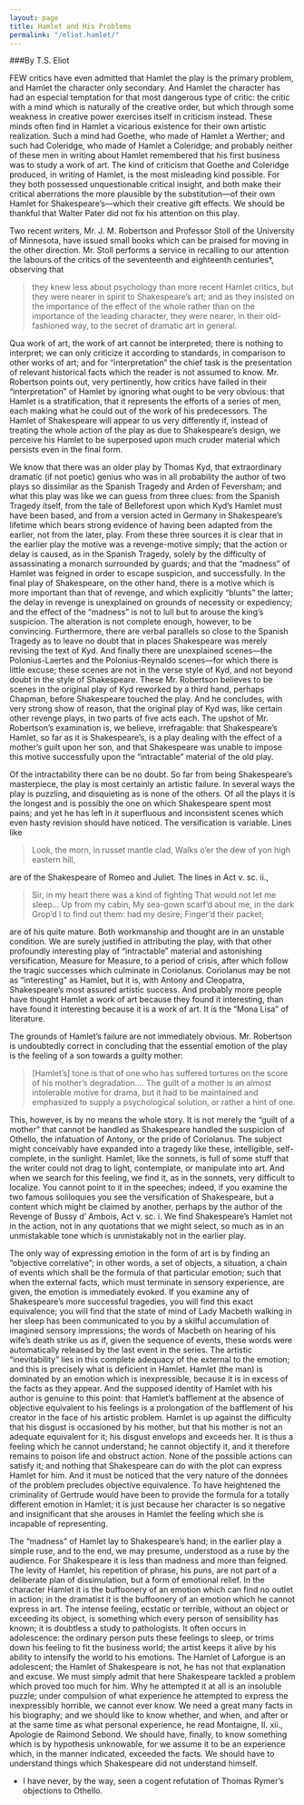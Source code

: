 ```yaml
---
layout: page
title: Hamlet and His Problems
permalink: "/eliot.hamlet/"
---
```

###By T.S. Eliot

FEW critics have even admitted that Hamlet the play is the primary problem, and Hamlet the character only secondary. And Hamlet the character has had an especial temptation for that most dangerous type of critic: the critic with a mind which is naturally of the creative order, but which through some weakness in creative power exercises itself in criticism instead. These minds often find in Hamlet a vicarious existence for their own artistic realization. Such a mind had Goethe, who made of Hamlet a Werther; and such had Coleridge, who made of Hamlet a Coleridge; and probably neither of these men in writing about Hamlet remembered that his first business was to study a work of art. The kind of criticism that Goethe and Coleridge produced, in writing of Hamlet, is the most misleading kind possible. For they both possessed unquestionable critical insight, and both make their critical aberrations the more plausible by the substitution—of their own Hamlet for Shakespeare’s—which their creative gift effects. We should be thankful that Walter Pater did not fix his attention on this play.

Two recent writers, Mr. J. M. Robertson and Professor Stoll of the University of Minnesota, have issued small books which can be praised for moving in the other direction. Mr. Stoll performs a service in recalling to our attention the labours of the critics of the seventeenth and eighteenth centuries*, observing that

<blockquote>
they knew less about psychology than more recent Hamlet critics, but they were nearer in spirit to Shakespeare’s art; and as they insisted on the importance of the effect of the whole rather than on the importance of the leading character, they were nearer, in their old-fashioned way, to the secret of dramatic art in general.
</blockquote>

Qua work of art, the work of art cannot be interpreted; there is nothing to interpret; we can only criticize it according to standards, in comparison to other works of art; and for “interpretation” the chief task is the presentation of relevant historical facts which the reader is not assumed to know. Mr. Robertson points out, very pertinently, how critics have failed in their “interpretation” of Hamlet by ignoring what ought to be very obvious: that Hamlet is a stratification, that it represents the efforts of a series of men, each making what he could out of the work of his predecessors. The Hamlet of Shakespeare will appear to us very differently if, instead of treating the whole action of the play as due to Shakespeare’s design, we perceive his Hamlet to be superposed upon much cruder material which persists even in the final form.

We know that there was an older play by Thomas Kyd, that extraordinary dramatic (if not poetic) genius who was in all probability the author of two plays so dissimilar as the Spanish Tragedy and Arden of Feversham; and what this play was like we can guess from three clues: from the Spanish Tragedy itself, from the tale of Belleforest upon which Kyd’s Hamlet must have been based, and from a version acted in Germany in Shakespeare’s lifetime which bears strong evidence of having been adapted from the earlier, not from the later, play. From these three sources it is clear that in the earlier play the motive was a revenge-motive simply; that the action or delay is caused, as in the Spanish Tragedy, solely by the difficulty of assassinating a monarch surrounded by guards; and that the “madness” of Hamlet was feigned in order to escape suspicion, and successfully. In the final play of Shakespeare, on the other hand, there is a motive which is more important than that of revenge, and which explicitly “blunts” the latter; the delay in revenge is unexplained on grounds of necessity or expediency; and the effect of the “madness” is not to lull but to arouse the king’s suspicion. The alteration is not complete enough, however, to be convincing. Furthermore, there are verbal parallels so close to the Spanish Tragedy as to leave no doubt that in places Shakespeare was merely revising the text of Kyd. And finally there are unexplained scenes—the Polonius-Laertes and the Polonius-Reynaldo scenes—for which there is little excuse; these scenes are not in the verse style of Kyd, and not beyond doubt in the style of Shakespeare. These Mr. Robertson believes to be scenes in the original play of Kyd reworked by a third hand, perhaps Chapman, before Shakespeare touched the play. And he concludes, with very strong show of reason, that the original play of Kyd was, like certain other revenge plays, in two parts of five acts each. The upshot of Mr. Robertson’s examination is, we believe, irrefragable: that Shakespeare’s Hamlet, so far as it is Shakespeare’s, is a play dealing with the effect of a mother’s guilt upon her son, and that Shakespeare was unable to impose this motive successfully upon the “intractable” material of the old play.

Of the intractability there can be no doubt. So far from being Shakespeare’s masterpiece, the play is most certainly an artistic failure. In several ways the play is puzzling, and disquieting as is none of the others. Of all the plays it is the longest and is possibly the one on which Shakespeare spent most pains; and yet he has left in it superfluous and inconsistent scenes which even hasty revision should have noticed. The versification is variable. Lines like

<blockquote>
            Look, the morn, in russet mantle clad,
Walks o’er the dew of yon high eastern hill,
</blockquote>

are of the Shakespeare of Romeo and Juliet. The lines in Act v. sc. ii.,

<blockquote>
Sir, in my heart there was a kind of fighting
That would not let me sleep…
Up from my cabin,
My sea-gown scarf’d about me, in the dark
Grop’d I to find out them: had my desire;
Finger’d their packet;
</blockquote>

are of his quite mature. Both workmanship and thought are in an unstable condition. We are surely justified in attributing the play, with that other profoundly interesting play of “intractable” material and astonishing versification, Measure for Measure, to a period of crisis, after which follow the tragic successes which culminate in Coriolanus. Coriolanus may be not as “interesting” as Hamlet, but it is, with Antony and Cleopatra, Shakespeare’s most assured artistic success. And probably more people have thought Hamlet a work of art because they found it interesting, than have found it interesting because it is a work of art. It is the “Mona Lisa” of literature.


The grounds of Hamlet’s failure are not immediately obvious. Mr. Robertson is undoubtedly correct in concluding that the essential emotion of the play is the feeling of a son towards a guilty mother:

<blockquote>
  [Hamlet’s] tone is that of one who has suffered tortures on the score of his mother’s degradation.… The guilt of a mother is an almost intolerable motive for drama, but it had to be maintained and emphasized to supply a psychological solution, or rather a hint of one.
</blockquote>

This, however, is by no means the whole story. It is not merely the “guilt of a mother” that cannot be handled as Shakespeare handled the suspicion of Othello, the infatuation of Antony, or the pride of Coriolanus. The subject might conceivably have expanded into a tragedy like these, intelligible, self-complete, in the sunlight. Hamlet, like the sonnets, is full of some stuff that the writer could not drag to light, contemplate, or manipulate into art. And when we search for this feeling, we find it, as in the sonnets, very difficult to localize. You cannot point to it in the speeches; indeed, if you examine the two famous soliloquies you see the versification of Shakespeare, but a content which might be claimed by another, perhaps by the author of the Revenge of Bussy d’ Ambois, Act v. sc. i. We find Shakespeare’s Hamlet not in the action, not in any quotations that we might select, so much as in an unmistakable tone which is unmistakably not in the earlier play.

The only way of expressing emotion in the form of art is by finding an “objective correlative”; in other words, a set of objects, a situation, a chain of events which shall be the formula of that particular emotion; such that when the external facts, which must terminate in sensory experience, are given, the emotion is immediately evoked. If you examine any of Shakespeare’s more successful tragedies, you will find this exact equivalence; you will find that the state of mind of Lady Macbeth walking in her sleep has been communicated to you by a skilful accumulation of imagined sensory impressions; the words of Macbeth on hearing of his wife’s death strike us as if, given the sequence of events, these words were automatically released by the last event in the series. The artistic “inevitability” lies in this complete adequacy of the external to the emotion; and this is precisely what is deficient in Hamlet. Hamlet (the man) is dominated by an emotion which is inexpressible, because it is in excess of the facts as they appear. And the supposed identity of Hamlet with his author is genuine to this point: that Hamlet’s bafflement at the absence of objective equivalent to his feelings is a prolongation of the bafflement of his creator in the face of his artistic problem. Hamlet is up against the difficulty that his disgust is occasioned by his mother, but that his mother is not an adequate equivalent for it; his disgust envelops and exceeds her. It is thus a feeling which he cannot understand; he cannot objectify it, and it therefore remains to poison life and obstruct action. None of the possible actions can satisfy it; and nothing that Shakespeare can do with the plot can express Hamlet for him. And it must be noticed that the very nature of the données of the problem precludes objective equivalence. To have heightened the criminality of Gertrude would have been to provide the formula for a totally different emotion in Hamlet; it is just because her character is so negative and insignificant that she arouses in Hamlet the feeling which she is incapable of representing.

The “madness” of Hamlet lay to Shakespeare’s hand; in the earlier play a simple ruse, and to the end, we may presume, understood as a ruse by the audience. For Shakespeare it is less than madness and more than feigned. The levity of Hamlet, his repetition of phrase, his puns, are not part of a deliberate plan of dissimulation, but a form of emotional relief. In the character Hamlet it is the buffoonery of an emotion which can find no outlet in action; in the dramatist it is the buffoonery of an emotion which he cannot express in art. The intense feeling, ecstatic or terrible, without an object or exceeding its object, is something which every person of sensibility has known; it is doubtless a study to pathologists. It often occurs in adolescence: the ordinary person puts these feelings to sleep, or trims down his feeling to fit the business world; the artist keeps it alive by his ability to intensify the world to his emotions. The Hamlet of Laforgue is an adolescent; the Hamlet of Shakespeare is not, he has not that explanation and excuse. We must simply admit that here Shakespeare tackled a problem which proved too much for him. Why he attempted it at all is an insoluble puzzle; under compulsion of what experience he attempted to express the inexpressibly horrible, we cannot ever know. We need a great many facts in his biography; and we should like to know whether, and when, and after or at the same time as what personal experience, he read Montaigne, II. xii., Apologie de Raimond Sebond. We should have, finally, to know something which is by hypothesis unknowable, for we assume it to be an experience which, in the manner indicated, exceeded the facts. We should have to understand things which Shakespeare did not understand himself.
 
* I have never, by the way, seen a cogent refutation of Thomas Rymer’s objections to Othello.

